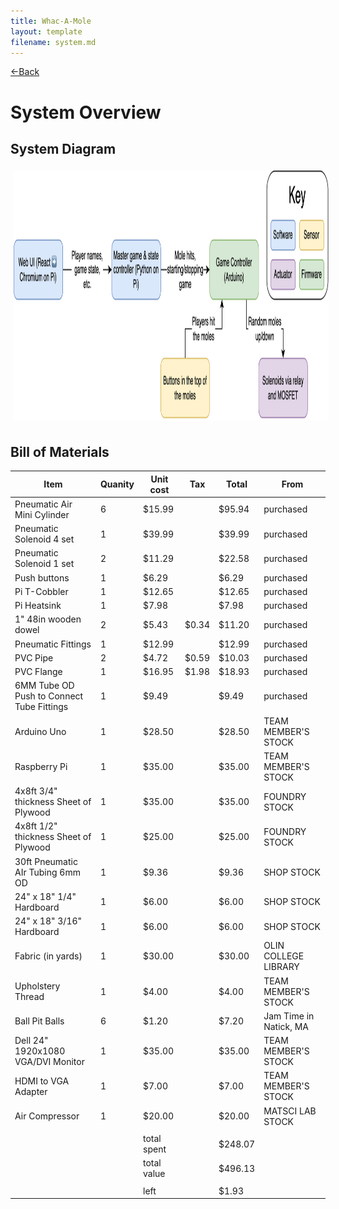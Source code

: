 ```yaml
---
title: Whac-A-Mole
layout: template
filename: system.md
--- 
```

[<-Back](./index.md) 

# System Overview

## System Diagram

<img src="website-images/system/systemDiagram.png" style="width:auto;height:400px;padding:5px;max-width:100%">

## Bill of Materials

| Item                                      | Quanity | Unit cost   | Tax   | Total   | From                   |
|-------------------------------------------|---------|-------------|-------|---------|------------------------|
| Pneumatic Air Mini Cylinder               | 6       | $15.99      |       | $95.94  | purchased              |
| Pneumatic Solenoid 4 set                  | 1       | $39.99      |       | $39.99  | purchased              |
| Pneumatic Solenoid 1 set                  | 2       | $11.29      |       | $22.58  | purchased              |
| Push buttons                              | 1       | $6.29       |       | $6.29   | purchased              |
| Pi T-Cobbler                              | 1       | $12.65      |       | $12.65  | purchased              |
| Pi Heatsink                               | 1       | $7.98       |       | $7.98   | purchased              |
| 1" 48in wooden dowel                      | 2       | $5.43       | $0.34 | $11.20  | purchased              |
| Pneumatic Fittings                        | 1       | $12.99      |       | $12.99  | purchased              |
| PVC Pipe                                  | 2       | $4.72       | $0.59 | $10.03  | purchased              |
| PVC Flange                                | 1       | $16.95      | $1.98 | $18.93  | purchased              |
| 6MM Tube OD Push to Connect Tube Fittings | 1       | $9.49       |       | $9.49   | purchased              |
| Arduino Uno                               | 1       | $28.50      |       | $28.50  | TEAM MEMBER'S STOCK    |
| Raspberry Pi                              | 1       | $35.00      |       | $35.00  | TEAM MEMBER'S STOCK    |
| 4x8ft 3/4" thickness Sheet of Plywood     | 1       | $35.00      |       | $35.00  | FOUNDRY STOCK          |
| 4x8ft 1/2" thickness Sheet of Plywood     | 1       | $25.00      |       | $25.00  | FOUNDRY STOCK          |
| 30ft Pneumatic AIr Tubing 6mm OD          | 1       | $9.36       |       | $9.36   | SHOP STOCK             |
| 24" x 18" 1/4" Hardboard                  | 1       | $6.00       |       | $6.00   | SHOP STOCK             |
| 24" x 18" 3/16" Hardboard                 | 1       | $6.00       |       | $6.00   | SHOP STOCK             |
| Fabric (in yards)                         | 1       | $30.00      |       | $30.00  | OLIN COLLEGE LIBRARY   |
| Upholstery Thread                         | 1       | $4.00       |       | $4.00   | TEAM MEMBER'S STOCK    |
| Ball Pit Balls                            | 6       | $1.20       |       | $7.20   | Jam Time in Natick, MA |
| Dell 24" 1920x1080 VGA/DVI Monitor        | 1       | $35.00      |       | $35.00  | TEAM MEMBER'S STOCK    |
| HDMI to VGA Adapter                       | 1       | $7.00       |       | $7.00   | TEAM MEMBER'S STOCK    |
| Air Compressor                            | 1       | $20.00      |       | $20.00  | MATSCI LAB STOCK       |
|                                           |         |             |       |         |                        |
|                                           |         | total spent |       | $248.07 |                        |
|                                           |         | total value |       | $496.13 |                        |
|                                           |         |             |       |         |                        |
|                                           |         | left        |       | $1.93   |                        |